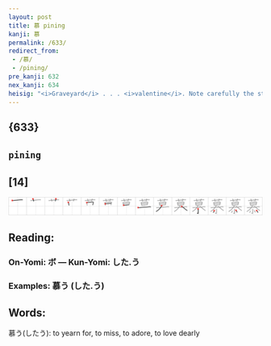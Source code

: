 ```yaml
---
layout: post
title: 慕 pining
kanji: 慕
permalink: /633/
redirect_from:
 - /慕/
 - /pining/
pre_kanji: 632
nex_kanji: 634
heisig: "<i>Graveyard</i> . . . <i>valentine</i>. Note carefully the stroke order of the <i>valentine</i> primitive."
---
```


## {633}

## `pining`

## [14]

<div class="stroke"><img src="../images/E68595.png" /></div>

## Reading:

### On-Yomi: ボ &mdash; Kun-Yomi: した.う

### Examples: 慕う (した.う)

## Words:

慕う(したう): to yearn for, to miss, to adore, to love dearly
